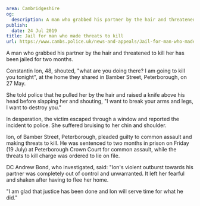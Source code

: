 ```yaml
area: Cambridgeshire
og:
  description: A man who grabbed his partner by the hair and threatened to kill her has been jailed for two months.
publish:
  date: 24 Jul 2019
title: Jail for man who made threats to kill
url: https://www.cambs.police.uk/news-and-appeals/Jail-for-man-who-made-threats-to-kill
```

A man who grabbed his partner by the hair and threatened to kill her has been jailed for two months.

Constantin Ion, 48, shouted, "what are you doing there? I am going to kill you tonight", at the home they shared in Bamber Street, Peterborough, on 27 May.

She told police that he pulled her by the hair and raised a knife above his head before slapping her and shouting, "I want to break your arms and legs, I want to destroy you."

In desperation, the victim escaped through a window and reported the incident to police. She suffered bruising to her chin and shoulder.

Ion, of Bamber Street, Peterborough, pleaded guilty to common assault and making threats to kill. He was sentenced to two months in prison on Friday (19 July) at Peterborough Crown Court for common assault, while the threats to kill charge was ordered to lie on file.

DC Andrew Bond, who investigated, said: "Ion's violent outburst towards his partner was completely out of control and unwarranted. It left her fearful and shaken after having to flee her home.

"I am glad that justice has been done and Ion will serve time for what he did."
